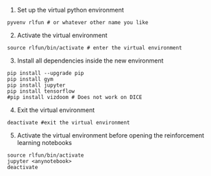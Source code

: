 1. Set up the virtual python environment

```
pyvenv rlfun # or whatever other name you like
```

2. Activate the virtual environment

```
source rlfun/bin/activate # enter the virtual environment
```

3. Install all dependencies inside the new environment

```
pip install --upgrade pip
pip install gym
pip install jupyter
pip install tensorflow
#pip install vizdoom # Does not work on DICE
```

4. Exit the virtual environment

```
deactivate #exit the virtual environment
```

5. Activate the virtual environment before opening the reinforcement learning notebooks

```
source rlfun/bin/activate
jupyter <anynotebook>
deactivate
```

